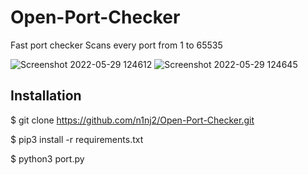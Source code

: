 # Open-Port-Checker
Fast port checker
Scans every port from 1 to 65535

![Screenshot 2022-05-29 124612](https://user-images.githubusercontent.com/106468951/170861980-45d483e4-e133-4083-82c1-30fb3944a48f.png)
![Screenshot 2022-05-29 124645](https://user-images.githubusercontent.com/106468951/170861982-7b00307c-cc38-45ed-be1d-acf808717f77.png)

## Installation
$ git clone https://github.com/n1nj2/Open-Port-Checker.git

$ pip3 install -r requirements.txt

$ python3 port.py
